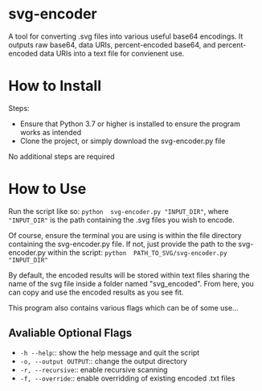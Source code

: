 # svg-encoder
A tool for converting .svg files into various useful base64 encodings. It outputs raw base64, data URIs, percent-encoded base64, and percent-encoded data URIs into a text file for convienent use.

# How to Install
Steps:
- Ensure that Python 3.7 or higher is installed to ensure the program works as intended
- Clone the project, or simply download the svg-encoder.py file

No additional steps are required

# How to Use
Run the script like so: ```python  svg-encoder.py "INPUT_DIR"```, where ```"INPUT_DIR"``` is the path containing the .svg files you wish to encode. 

Of course, ensure the terminal you are using is within the file directory containing the svg-encoder.py file. If not, just provide the path to the svg-encoder.py within the script: ```python  PATH_TO_SVG/svg-encoder.py "INPUT_DIR"```

By default, the encoded results will be stored within text files sharing the name of the svg file inside a folder named "svg_encoded". From here, you can copy and use the encoded results as you see fit.

This program also contains various flags which can be of some use...

## Avaliable Optional Flags
- ```-h --help```:: show the help message and quit the script
- ```-o, --output OUTPUT```:: change the output directory
- ```-r, --recursive```:: enable recursive scanning
- ```-f, --override```:: enable overridding of existing encoded .txt files


